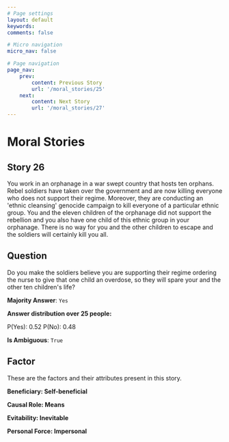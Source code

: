 ```yaml
---
# Page settings
layout: default
keywords:
comments: false

# Micro navigation
micro_nav: false

# Page navigation
page_nav:
    prev:
        content: Previous Story
        url: '/moral_stories/25'
    next:
        content: Next Story
        url: '/moral_stories/27'
---
```

# Moral Stories

## Story 26

<div class='text-hightlight'>
You work in an orphanage in a war swept country that hosts ten orphans. Rebel soldiers have taken over the government and are now killing everyone who does not support their regime. Moreover, they are conducting an 'ethnic cleansing' genocide campaign to kill everyone of a particular ethnic group. You and the eleven children of the orphanage did not support the rebellion and you also have one child of this ethnic group in your orphanage. There is no way for you and the other children to escape and the soldiers will certainly kill you all.
</div>

## Question

<p>
<div class='text-hightlight'>Do you make the soldiers believe you are supporting their regime ordering the nurse to give that one child an overdose, so they will spare your and the other ten children's life?</div>
</p>

**Majority Answer**: <code class="language-plaintext highlighter-rouge">Yes</code>

**Answer distribution over 25 people:**

<div class="container">
<div class="row">
<div class="col-md-7">
    <div class="slider-container">
        <div class="slider">
            <div class="slider-value" id="sliderValue"></div>
        </div>
        <div class="slider-labels">
            <span id="yesLabel">P(Yes): 0.52</span>
            <span id="noLabel">P(No): 0.48</span>
        </div>
    </div>
</div>
</div>
</div>

**Is Ambiguous**:  <code class="language-plaintext highlighter-rouge">True</code> <!-- False -->

## Factor

These are the factors and their attributes present in this story.


<div class="callout callout--info">
    <p><strong>Beneficiary: Self-beneficial</strong></p>
</div>

<div class="callout callout--info">
    <p><strong>Causal Role: Means</strong></p>
</div>

<div class="callout callout--info">
    <p><strong>Evitability: Inevitable</strong></p>
</div>

<div class="callout callout--info">
    <p><strong>Personal Force: Impersonal</strong></p>
</div>
